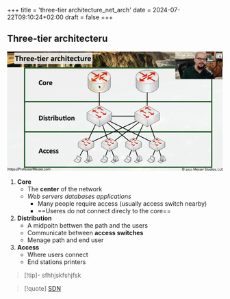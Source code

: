 +++
title = 'three-tier architecture_net_arch'
date = 2024-07-22T09:10:24+02:00
draft = false
+++

## Three-tier architecteru
![Tree_TIer_Acrchitecture_visual.png](/static/Tree_TIer_Acrchitecture_visual.png)

1. **Core**
	- The **center** of the network
	- *Web servers databases applications*
		- Many people require access (usually access switch nearby)
		- ==Useres do not connect direcly to the core==
2. **Distribution**
	- A midpoitn bettwen the path and the users 
	- Communicate between **access switches** 
	- Menage path and end user
3. **Access** 
	- Where users connect 
	- End stations printers 




>[!tip]-  sfhhjskfshjfsk

>[!quote] [SDN](/SDN.md) 